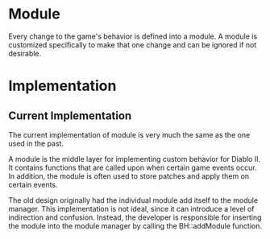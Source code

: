 # Module

Every change to the game's behavior is defined into a module. A module is customized specifically to make that one change and can be ignored if not desirable.

# Implementation

## Current Implementation

The current implementation of module is very much the same as the one used in the past.

A module is the middle layer for implementing custom behavior for Diablo II. It contains functions that are called upon when certain game events occur. In addition, the module is often used to store patches and apply them on certain events.

The old design originally had the individual module add itself to the module manager. This implementation is not ideal, since it can introduce a level of indirection and confusion. Instead, the developer is responsible for inserting the module into the module manager by calling the BH::addModule function.
